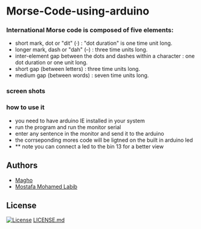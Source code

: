 # Morse-Code-using-arduino

### International Morse code is composed of five elements:
  - short mark, dot or "dit" (·) : "dot duration" is one time unit long.
  - longer mark, dash or "dah" (–) : three time units long.
  - inter-element gap between the dots and dashes within a character : one dot duration or one unit long.
  - short gap (between letters) : three time units long.
  - medium gap (between words) : seven time units long.
  
### screen shots


### how to use it 
- you need to have arduino IE installed in your system
- run the program and run the monitor serial
- enter any sentence in the monitor and send it to the arduino 
- the corrseponding mores code will be ligtned on the built in arduino led
- ** note you can connect a led to the bin 13 for a better view

## Authors
  - [Magho](https://github.com/Magho)
  - [Mostafa Mohamed Labib](https://github.com/mostafaLabib65)
  
## License 
[![License](http://img.shields.io/:license-mit-blue.svg?style=flat-square)](http://badges.mit-license.org)
[LICENSE.md](https://github.com/Magho/Morse-Code-using-arduino/blob/master/LICENSE)
